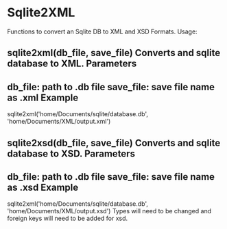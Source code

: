 # Sqlite2XML
Functions to convert an Sqlite DB to XML and XSD Formats.
Usage:



sqlite2xml(db_file, save_file)
Converts and sqlite database to XML.
 Parameters
 ----------
 db_file: path to .db file
 save_file: save file name as .xml
 Example
 -------
 sqlite2xml('home/Documents/sqlite/database.db', 'home/Documents/XML/output.xml')
 
 
 
sqlite2xsd(db_file, save_file)
Converts and sqlite database to XSD.
 Parameters
 ----------
 db_file: path to .db file
 save_file: save file name as .xsd
 Example
 -------
 sqlite2xml('home/Documents/sqlite/database.db', 'home/Documents/XML/output.xsd')
 Types will need to be changed and foreign keys will need to be added for xsd.
